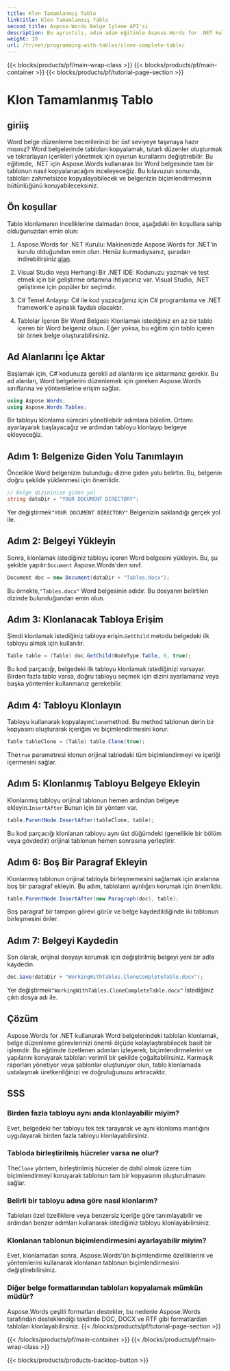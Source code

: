 ```yaml
---
title: Klon Tamamlanmış Tablo
linktitle: Klon Tamamlanmış Tablo
second_title: Aspose.Words Belge İşleme API'si
description: Bu ayrıntılı, adım adım eğitimle Aspose.Words for .NET kullanarak Word belgelerindeki tabloların tamamını nasıl klonlayacağınızı öğrenin.
weight: 10
url: /tr/net/programming-with-tables/clone-complete-table/
---
```


{{< blocks/products/pf/main-wrap-class >}}
{{< blocks/products/pf/main-container >}}
{{< blocks/products/pf/tutorial-page-section >}}

# Klon Tamamlanmış Tablo

## giriiş

Word belge düzenleme becerilerinizi bir üst seviyeye taşımaya hazır mısınız? Word belgelerinde tabloları kopyalamak, tutarlı düzenler oluşturmak ve tekrarlayan içerikleri yönetmek için oyunun kurallarını değiştirebilir. Bu eğitimde, .NET için Aspose.Words kullanarak bir Word belgesinde tam bir tablonun nasıl kopyalanacağını inceleyeceğiz. Bu kılavuzun sonunda, tabloları zahmetsizce kopyalayabilecek ve belgenizin biçimlendirmesinin bütünlüğünü koruyabileceksiniz.

## Ön koşullar

Tablo klonlamanın inceliklerine dalmadan önce, aşağıdaki ön koşullara sahip olduğunuzdan emin olun:

1. Aspose.Words for .NET Kurulu: Makinenizde Aspose.Words for .NET'in kurulu olduğundan emin olun. Henüz kurmadıysanız, şuradan indirebilirsiniz:[alan](https://releases.aspose.com/words/net/).

2. Visual Studio veya Herhangi Bir .NET IDE: Kodunuzu yazmak ve test etmek için bir geliştirme ortamına ihtiyacınız var. Visual Studio, .NET geliştirme için popüler bir seçimdir.

3. C# Temel Anlayışı: C# ile kod yazacağımız için C# programlama ve .NET framework'e aşinalık faydalı olacaktır.

4. Tablolar İçeren Bir Word Belgesi: Klonlamak istediğiniz en az bir tablo içeren bir Word belgeniz olsun. Eğer yoksa, bu eğitim için tablo içeren bir örnek belge oluşturabilirsiniz.

## Ad Alanlarını İçe Aktar

Başlamak için, C# kodunuza gerekli ad alanlarını içe aktarmanız gerekir. Bu ad alanları, Word belgelerini düzenlemek için gereken Aspose.Words sınıflarına ve yöntemlerine erişim sağlar.

```csharp
using Aspose.Words;
using Aspose.Words.Tables;
```

Bir tabloyu klonlama sürecini yönetilebilir adımlara bölelim. Ortamı ayarlayarak başlayacağız ve ardından tabloyu klonlayıp belgeye ekleyeceğiz.

## Adım 1: Belgenize Giden Yolu Tanımlayın

Öncelikle Word belgenizin bulunduğu dizine giden yolu belirtin. Bu, belgenin doğru şekilde yüklenmesi için önemlidir.

```csharp
// Belge dizininize giden yol
string dataDir = "YOUR DOCUMENT DIRECTORY";
```

 Yer değiştirmek`"YOUR DOCUMENT DIRECTORY"` Belgenizin saklandığı gerçek yol ile.

## Adım 2: Belgeyi Yükleyin

 Sonra, klonlamak istediğiniz tabloyu içeren Word belgesini yükleyin. Bu, şu şekilde yapılır:`Document` Aspose.Words'den sınıf.

```csharp
Document doc = new Document(dataDir + "Tables.docx");
```

 Bu örnekte,`"Tables.docx"` Word belgesinin adıdır. Bu dosyanın belirtilen dizinde bulunduğundan emin olun.

## Adım 3: Klonlanacak Tabloya Erişim

 Şimdi klonlamak istediğiniz tabloya erişin.`GetChild` metodu belgedeki ilk tabloyu almak için kullanılır.

```csharp
Table table = (Table) doc.GetChild(NodeType.Table, 0, true);
```

Bu kod parçacığı, belgedeki ilk tabloyu klonlamak istediğinizi varsayar. Birden fazla tablo varsa, doğru tabloyu seçmek için dizini ayarlamanız veya başka yöntemler kullanmanız gerekebilir.

## Adım 4: Tabloyu Klonlayın

 Tabloyu kullanarak kopyalayın`Clone`method. Bu method tablonun derin bir kopyasını oluşturarak içeriğini ve biçimlendirmesini korur.

```csharp
Table tableClone = (Table) table.Clone(true);
```

 The`true` parametresi klonun orijinal tablodaki tüm biçimlendirmeyi ve içeriği içermesini sağlar.

## Adım 5: Klonlanmış Tabloyu Belgeye Ekleyin

 Klonlanmış tabloyu orijinal tablonun hemen ardından belgeye ekleyin.`InsertAfter` Bunun için bir yöntem var.

```csharp
table.ParentNode.InsertAfter(tableClone, table);
```

Bu kod parçacığı klonlanan tabloyu aynı üst düğümdeki (genellikle bir bölüm veya gövdedir) orijinal tablonun hemen sonrasına yerleştirir.

## Adım 6: Boş Bir Paragraf Ekleyin

Klonlanmış tablonun orijinal tabloyla birleşmemesini sağlamak için aralarına boş bir paragraf ekleyin. Bu adım, tabloların ayrılığını korumak için önemlidir.

```csharp
table.ParentNode.InsertAfter(new Paragraph(doc), table);
```

Boş paragraf bir tampon görevi görür ve belge kaydedildiğinde iki tablonun birleşmesini önler.

## Adım 7: Belgeyi Kaydedin

Son olarak, orijinal dosyayı korumak için değiştirilmiş belgeyi yeni bir adla kaydedin.

```csharp
doc.Save(dataDir + "WorkingWithTables.CloneCompleteTable.docx");
```

 Yer değiştirmek`"WorkingWithTables.CloneCompleteTable.docx"` İstediğiniz çıktı dosya adı ile.

## Çözüm

Aspose.Words for .NET kullanarak Word belgelerindeki tabloları klonlamak, belge düzenleme görevlerinizi önemli ölçüde kolaylaştırabilecek basit bir işlemdir. Bu eğitimde özetlenen adımları izleyerek, biçimlendirmelerini ve yapılarını koruyarak tabloları verimli bir şekilde çoğaltabilirsiniz. Karmaşık raporları yönetiyor veya şablonlar oluşturuyor olun, tablo klonlamada ustalaşmak üretkenliğinizi ve doğruluğunuzu artıracaktır.

## SSS

### Birden fazla tabloyu aynı anda klonlayabilir miyim?
Evet, belgedeki her tabloyu tek tek tarayarak ve aynı klonlama mantığını uygulayarak birden fazla tabloyu klonlayabilirsiniz.

### Tabloda birleştirilmiş hücreler varsa ne olur?
 The`Clone` yöntem, birleştirilmiş hücreler de dahil olmak üzere tüm biçimlendirmeyi koruyarak tablonun tam bir kopyasının oluşturulmasını sağlar.

### Belirli bir tabloyu adına göre nasıl klonlarım?
Tabloları özel özelliklere veya benzersiz içeriğe göre tanımlayabilir ve ardından benzer adımları kullanarak istediğiniz tabloyu klonlayabilirsiniz.

### Klonlanan tablonun biçimlendirmesini ayarlayabilir miyim?
Evet, klonlamadan sonra, Aspose.Words'ün biçimlendirme özelliklerini ve yöntemlerini kullanarak klonlanan tablonun biçimlendirmesini değiştirebilirsiniz.

### Diğer belge formatlarından tabloları kopyalamak mümkün müdür?
Aspose.Words çeşitli formatları destekler, bu nedenle Aspose.Words tarafından desteklendiği takdirde DOC, DOCX ve RTF gibi formatlardan tabloları klonlayabilirsiniz.
{{< /blocks/products/pf/tutorial-page-section >}}

{{< /blocks/products/pf/main-container >}}
{{< /blocks/products/pf/main-wrap-class >}}

{{< blocks/products/products-backtop-button >}}
